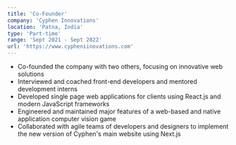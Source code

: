 ```yaml
---
title: 'Co-Founder'
company: 'Cyphen Innovations'
location: 'Patna, India'
type: 'Part-time'
range: 'Sept 2021 - Sept 2022'
url: 'https://www.cypheniinovations.com'
---
```


- Co-founded the company with two others, focusing on innovative web solutions
- Interviewed and coached front-end developers and mentored development interns
- Developed single page web applications for clients using React.js and modern JavaScript frameworks
- Engineered and maintained major features of a web-based and native application computer vision game
- Collaborated with agile teams of developers and designers to implement the new version of Cyphen's main website using Next.js

